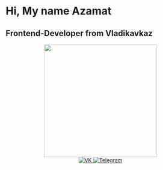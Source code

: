 <html lang="en">
<head>
    <meta charset="UTF-8">
    <meta name="viewport" content="width=device-width, initial-scale=1.0">
    <h1>Hi, My name Azamat</h1>
    <link rel="stylesheet" href="styles.css">
</head>
<body>

<div class="header">
    <h2>Frontend-Developer from Vladikavkaz</h2>
</div>

<div id="header" align="center">
  <img src="https://media2.giphy.com/media/v1.Y2lkPTc5MGI3NjExazNnNGZmenl6cTYyYWc5d2gzamVvYjJjczEwNDZ3aGR6dmMxaHRmMyZlcD12MV9pbnRlcm5hbF9naWZfYnlfaWQmY3Q9cw/H3JHrs7JC6duvenDW8/giphy.gif" width="300"/>
</div>

<div id="badges" align="center">
    <a href="https://vk.com/kesaev1">
  <img src="https://img.shields.io/badge/VK-blue?style=for-the-badge&logo=VK&logoColor=white" alt="VK"/>
    </a>
    <a href="https://t.me/a_kesss">
  <img src="https://img.shields.io/badge/Telegram-blue?style=for-the-badge&logo=Telegram&logoColor=white" alt="Telegram"/>
    </a>
</div>
<img src="https://komarev.com/ghpvc/?username=a-kesss&style=flat-square&color=blue" alt=""/>

</body>
</html>
